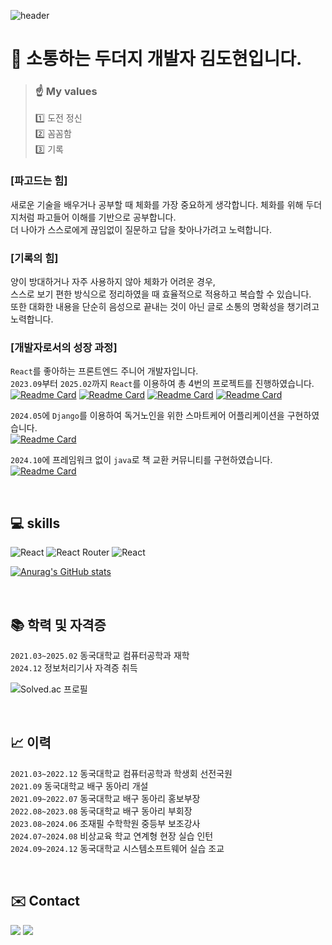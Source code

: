 ![header](https://capsule-render.vercel.app/api?type=blur&color=0:581cfb,100:bc1cfb&height=300&section=header&text=김도현&fontSize=80&desc=DAISY&descAlignY=75&fontColor=f3dced)

# 👋 소통하는 두더지 개발자 김도현입니다.

> ### ☝️ My values
> 1️⃣ 도전 정신 <br>
> 2️⃣ 꼼꼼함 <br>
> 3️⃣ 기록
>

### [파고드는 힘]
새로운 기술을 배우거나 공부할 때 체화를 가장 중요하게 생각합니다. 체화를 위해 두더지처럼 파고들어 이해를 기반으로 공부합니다.<br>
더 나아가 스스로에게 끊임없이 질문하고 답을 찾아나가려고 노력합니다.

### [기록의 힘]
양이 방대하거나 자주 사용하지 않아 체화가 어려운 경우,<br>
스스로 보기 편한 방식으로 정리하였을 때 효율적으로 적용하고 복습할 수 있습니다.<br>
또한 대화한 내용을 단순히 음성으로 끝내는 것이 아닌 글로 소통의 명확성을 챙기려고 노력합니다.<br>

### [개발자로서의 성장 과정]
`React`를 좋아하는 프론트엔드 주니어 개발자입니다.<br>
`2023.09`부터 `2025.02`까지 `React`를 이용하여 총 4번의 프로젝트를 진행하였습니다.<br>
[![Readme Card](https://github-readme-stats.vercel.app/api/pin/?username=ElegantChildren&repo=Frontend&cache-seconds=1)](https://github.com/ElegantChildren/FrontEnd)
[![Readme Card](https://github-readme-stats.vercel.app/api/pin/?username=DGUCapstoneDesignRealEstate&repo=Frontend)](https://github.com/DGUCapstoneDesignRealEstate/Frontend)
[![Readme Card](https://github-readme-stats.vercel.app/api/pin/?username=ICONICTHON&repo=2024_ICONITHON_TEAM_4_FE&cache-seconds=1)](https://github.com/ICONICTHON/2024_ICONITHON_TEAM_4_FE)
[![Readme Card](https://github-readme-stats.vercel.app/api/pin/?username=NiceDecision&repo=KTB-Hackathon-Frontend&cache-seconds=1)](https://github.com/NiceDecision/KTB-Hackathon-Frontend)

`2024.05`에 `Django`를 이용하여 독거노인을 위한 스마트케어 어플리케이션을 구현하였습니다.<br>
[![Readme Card](https://github-readme-stats.vercel.app/api/pin/?username=GraduationProj-SmarkCare&repo=SeniorSmarkCare)](https://github.com/GraduationProj-SmarkCare/SeniorSmarkCare)

`2024.10`에 프레임워크 없이 `java`로 책 교환 커뮤니티를 구현하였습니다.<br>
[![Readme Card](https://github-readme-stats.vercel.app/api/pin/?username=DGU-WebProject-Solution&repo=BookEum)](https://github.com/DGU-WebProject-Solution/BookEum)

<br>

## 💻 skills
![React](https://img.shields.io/badge/react-%2361DAFB.svg?style=for-the-badge&logo=react&logoColor=%23ffffff)
![React Router](https://img.shields.io/badge/React_Router-CA4245?style=for-the-badge&logo=react-router&logoColor=white)
![React](https://img.shields.io/badge/JavaScript-%23ffe000.svg?style=for-the-badge&logo=javascript&logoColor=%23ffffff)

[![Anurag's GitHub stats](https://github-readme-stats.vercel.app/api?username=okiidokim)](https://github.com/okiidokim)

<br>

## 📚 학력 및 자격증
`2021.03~2025.02` 동국대학교 컴퓨터공학과 재학<br>
`2024.12` 정보처리기사 자격증 취득

![Solved.ac 프로필](http://mazassumnida.wtf/api/v2/generate_badge?boj=scw09268)

<br>

## 📈 이력
`2021.03~2022.12` 동국대학교 컴퓨터공학과 학생회 선전국원<br>
`2021.09` 동국대학교 배구 동아리 개설<br>
`2021.09~2022.07` 동국대학교 배구 동아리 홍보부장<br>
`2022.08~2023.08` 동국대학교 배구 동아리 부회장<br>
`2023.08~2024.06` 조재필 수학학원 중등부 보조강사<br>
`2024.07~2024.08` 비상교육 학교 연계형 현장 실습 인턴<br>
`2024.09~2024.12` 동국대학교 시스템소프트웨어 실습 조교<br>

<br>

## ✉️ Contact
<a href="https://www.instagram.com/oki._.dokim/" target="_blank"><img src="https://img.shields.io/badge/Instagram-bc1cfb?style=flat-square&logo=Instagram&logoColor=white"/></a>
<a href="mailto:hamkeem1213@gmail.com">
  <img src="https://img.shields.io/badge/Gmail-EA4335?style=flat-square&logo=Gmail&logoColor=FFFFFF"/>
</a>

